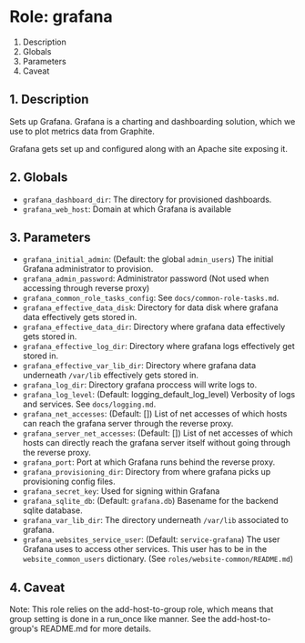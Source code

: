 # Role: grafana



1. Description
2. Globals
3. Parameters
4. Caveat



## 1. Description

Sets up Grafana. Grafana is a charting and dashboarding solution,
which we use to plot metrics data from Graphite.

Grafana gets set up and configured along with an Apache site exposing
it.



## 2. Globals

* `grafana_dashboard_dir`: The directory for provisioned dashboards.
* `grafana_web_host`: Domain at which Grafana is available



## 3. Parameters

* `grafana_initial_admin`: (Default: the global `admin_users`) The initial
  Grafana administrator to provision.
* `grafana_admin_password`: Administrator password (Not used when accessing
  through reverse proxy)
* `grafana_common_role_tasks_config`: See `docs/common-role-tasks.md`.
* `grafana_effective_data_disk`: Directory for data disk where grafana data
  effectively gets stored in.
* `grafana_effective_data_dir`: Directory where grafana data effectively gets
  stored in.
* `grafana_effective_log_dir`: Directory where grafana logs effectively get
  stored in.
* `grafana_effective_var_lib_dir`: Directory where grafana data underneath
  `/var/lib` effectively gets stored in.
* `grafana_log_dir`: Directory grafana proccess will write logs to.
* `grafana_log_level`: (Default: logging_default_log_level) Verbosity of logs
  and services. See `docs/logging.md`.
* `grafana_net_accesses`: (Default: []) List of net accesses of which hosts can
  reach the grafana server through the reverse proxy.
* `grafana_server_net_accesses`: (Default: []) List of net accesses of which
  hosts can directly reach the grafana server itself without going through the
  reverse proxy.
* `grafana_port`: Port at which Grafana runs behind the reverse proxy.
* `grafana_provisioning_dir`: Directory from where grafana picks up provisioning
  config files.
* `grafana_secret_key`: Used for signing within Grafana
* `grafana_sqlite_db`: (Default: `grafana.db`) Basename for the backend sqlite
  database.
* `grafana_var_lib_dir`: The directory underneath `/var/lib` associated to
  grafana.
* `grafana_websites_service_user`: (Default: `service-grafana`) The user Grafana
  uses to access other services. This user has to be in the
  `website_common_users` dictionary. (See `roles/website-common/README.md`)



## 4. Caveat

Note: This role relies on the add-host-to-group role, which means that group
setting is done in a run_once like manner. See the add-host-to-group's
README.md for more details.
